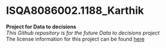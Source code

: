 # ISQA8086002.1188_Karthik
**Project for Data to decisions**  
_This Github repository is for the future Data to decisions project_  
The license information for this project can be found [here](https://github.com/kata42/ISQA8086002.1188_Karthik/blob/master/LICENSE)
